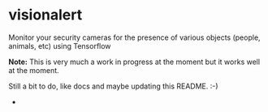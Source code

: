 # visionalert

Monitor your security cameras for the presence of various objects (people, animals, etc) using Tensorflow

**Note:** This is very much a work in progress at the moment but it works well at the moment.  

Still a bit to do, like docs and maybe updating this README.  :-)

- 